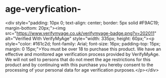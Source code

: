 # age-veryfication-
&lt;div style="padding: 10px 0; text-align: center; border: 5px solid #F9AC19; margin-bottom: 20px;">&lt;img src="https://www.verifymyage.co.uk/verifymyage-badge.png?v=202011" alt="Verified With VerifyMyAge" style="width: 335px; height: 60px;">&lt;p style="color: #161c2d; font-family: Arial; font-size: 16px; padding-top: 15px; margin: 0 15px;">You must be over 18 to purchase this product. We have an effective and monitored age verification process provided by VerifyMyAge. We will not sell to persons that do not meet the age restrictions for this product and by continuing with this purchase you hereby consent to the processing of your personal data for age verification purposes.&lt;/p>&lt;/div>
